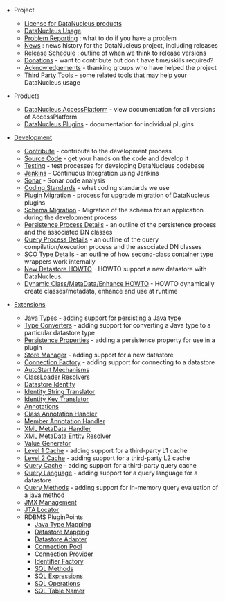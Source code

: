 <head><title>Development</title></head>

* Project
	+ [License for DataNucleus products](license.html)
	+ [DataNucleus Usage](usage.html)
	+ [Problem Reporting](problem_reporting.html) : what to do if you have a problem
	+ [News](news/index.html) : news history for the DataNucleus project, including releases
	+ [Release Schedule](release_plans.html) : outline of when we think to release versions
	+ [Donations](donations.html) - want to contribute but don't have time/skills required?
	+ [Acknowledgements](acknowledgements.html) - thanking groups who have helped the project
	+ [Third Party Tools](thirdparty_tools.html) - some related tools that may help your DataNucleus usage


* Products
	+ [DataNucleus AccessPlatform](products/accessplatform.html) - view documentation for all versions of AccessPlatform
	+ [DataNucleus Plugins](products/plugins.html) - documentation for individual plugins


* [Development](development/index.html)
	+ [Contribute](development/contribute.html) - contribute to the development process
	+ [Source Code](development/sourcecode.html) - get your hands on the code and develop it
	+ [Testing](development/tests.html) - test processes for developing DataNucleus codebase
	+ [Jenkins](http://jenkins.datanucleus.org) - Continuous Integration using Jenkins
	+ [Sonar](http://sonar.datanucleus.org) - Sonar code analysis
	+ [Coding Standards](development/coding_standards.html) - what coding standards we use
	+ [Plugin Migration](plugin_migration.html) - process for upgrade migration of DataNucleus plugins
	+ [Schema Migration](development/schema_migration.html) - Migration of the schema for an application during the development process
	+ [Persistence Process Details](development/persistence_process.html) - an outline of the persistence process and the associated DN classes
	+ [Query Process Details](development/query_details.html) - an outline of the query compilation/execution process and the associated DN classes
	+ [SCO Type Details](development/sco_type_details.html) - an outline of how second-class container type wrappers work internally
	+ [New Datastore HOWTO](development/new_store_plugin_howto.html) - HOWTO support a new datastore with DataNucleus.
	+ [Dynamic Class/MetaData/Enhance HOWTO](development/dynamic_class_metadata_enhance_runtime.html) - HOWTO dynamically create classes/metadata, enhance and use at runtime


* [Extensions](extensions/index.html)
	+ [Java Types](extensions/java_types.html) - adding support for persisting a Java type
	+ [Type Converters](extensions/type_converter.html) - adding support for converting a Java type to a particular datastore type
	+ [Persistence Properties](extensions/persistence_properties.html) - adding a persistence property for use in a plugin
	+ [Store Manager](extensions/store_manager.html) - adding support for a new datastore
	+ [Connection Factory](extensions/connection_factory.html) - adding support for connecting to a datastore
	+ [AutoStart Mechanisms](extensions/autostart_mechanism.html)
	+ [ClassLoader Resolvers](extensions/classloader_resolver.html)
	+ [Datastore Identity](extensions/datastoreidentity.html)
	+ [Identity String Translator](extensions/identity_string_translator.html)
	+ [Identity Key Translator](extensions/identity_key_translator.html)
	+ [Annotations](extensions/annotations.html)
	+ [Class Annotation Handler](extensions/class_annotation_handler.html)
	+ [Member Annotation Handler](extensions/member_annotation_handler.html)
	+ [XML MetaData Handler](extensions/metadata_handler.html)
	+ [XML MetaData Entity Resolver](extensions/metadata_entityresolver.html)
	+ [Value Generator](extensions/value_generator.html)
	+ [Level 1 Cache](extensions/level1_cache.html) - adding support for a third-party L1 cache
	+ [Level 2 Cache](extensions/level2_cache.html) - adding support for a third-party L2 cache
	+ [Query Cache](extensions/query_cache.html) - adding support for a third-party query cache
	+ [Query Language](extensions/store_query_query.html) - adding support for a query language for a datastore
	+ [Query Methods](extensions/query_method_evaluators.html) - adding support for in-memory query evaluation of a java method
	+ [JMX Management](extensions/management_server.html)
	+ [JTA Locator](extensions/jta_locator.html)
	+ RDBMS PluginPoints
		- [Java Type Mapping](extensions/rdbms_java_types.html)
		- [Datastore Mapping](extensions/rdbms_datastore_types.html)
		- [Datastore Adapter](extensions/rdbms_datastore_adapter.html)
		- [Connection Pool](extensions/rdbms_connection_pool.html)
		- [Connection Provider](extensions/rdbms_connection_provider.html)
		- [Identifier Factory](extensions/rdbms_identifier_factory.html)
		- [SQL Methods](extensions/rdbms_sql_methods.html)
		- [SQL Expressions](extensions/rdbms_sql_expressions.html)
		- [SQL Operations](extensions/rdbms_sql_operations.html)
		- [SQL Table Namer](extensions/rdbms_sql_table_namer.html)

